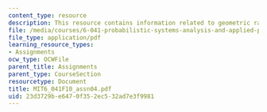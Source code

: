 ```yaml
---
content_type: resource
description: This resource contains information related to geometric random variables.
file: /media/courses/6-041-probabilistic-systems-analysis-and-applied-probability-fall-2010/23d3729be6470f352ec532ad7e3f9981_MIT6_041F10_assn04.pdf
file_type: application/pdf
learning_resource_types:
- Assignments
ocw_type: OCWFile
parent_title: Assignments
parent_type: CourseSection
resourcetype: Document
title: MIT6_041F10_assn04.pdf
uid: 23d3729b-e647-0f35-2ec5-32ad7e3f9981
---
```

